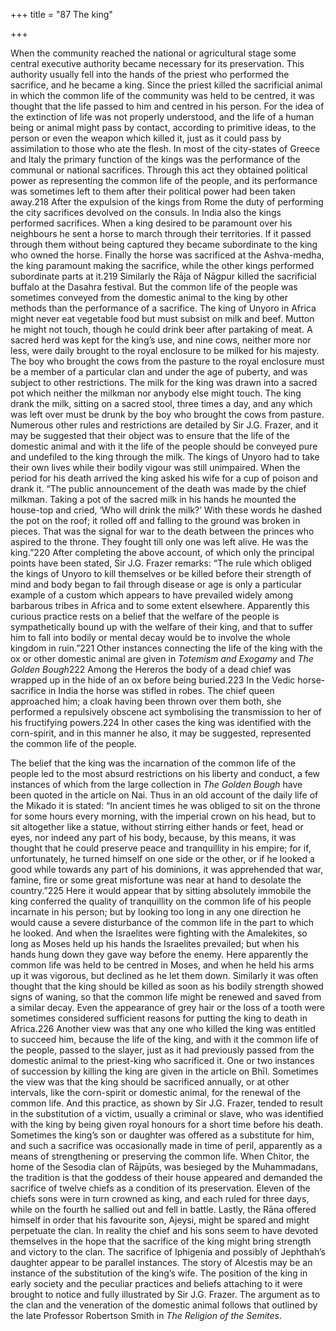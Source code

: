 +++
title = "87 The king"

+++

When the community reached the national or agricultural stage some central executive authority became necessary for its preservation. This authority usually fell into the hands of the priest who performed the sacrifice, and he became a king. Since the priest killed the sacrificial animal in which the common life of the community was held to be centred, it was thought that the life passed to him and centred in his person. For the idea of the extinction of life was not properly understood, and the life of a human being or animal might pass by contact, according to primitive ideas, to the person or even the weapon which killed it, just as it could pass by assimilation to those who ate the flesh. In most of the city-states of Greece and Italy the primary function of the kings was the performance of the communal or national sacrifices. Through this act they obtained political power as representing the common life of the people, and its performance was sometimes left to them after their political power had been taken away.218 After the expulsion of the kings from Rome the duty of performing the city sacrifices devolved on the consuls. In India also the kings performed sacrifices. When a king desired to be paramount over his neighbours he sent a horse to march through their territories. If it passed through them without being captured they became subordinate to the king who owned the horse. Finally the horse was sacrificed at the Ashva-medha, the king paramount making the sacrifice, while the other kings performed subordinate parts at it.219 Similarly the Rāja of Nāgpur killed the sacrificial buffalo at the Dasahra festival. But the common life of the people was sometimes conveyed from the domestic animal to the king by other methods than the performance of a sacrifice. The king of Unyoro in Africa might never eat vegetable food but must subsist on milk and beef. Mutton he might not touch, though he could drink beer after partaking of meat. A sacred herd was kept for the king’s use, and nine cows, neither more nor less, were daily brought to the royal enclosure to be milked for his majesty. The boy who brought the cows from the pasture to the royal enclosure must be a member of a particular clan and under the age of puberty, and was subject to other restrictions. The milk for the king was drawn into a sacred pot which neither the milkman nor anybody else might touch. The king drank the milk, sitting on a sacred stool, three times a day, and any which was left over must be drunk by the boy who brought the cows from pasture. Numerous other rules and restrictions are detailed by Sir J.G. Frazer, and it may be suggested that their object was to ensure that the life of the domestic animal and with it the life of the people should be conveyed pure and undefiled to the king through the milk. The kings of Unyoro had to take their own lives while their bodily vigour was still unimpaired. When the period for his death arrived the king asked his wife for a cup of poison and drank it. “The public announcement of the death was made by the chief milkman. Taking a pot of the sacred milk in his hands he mounted the house-top and cried, ‘Who will drink the milk?’ With these words he dashed the pot on the roof; it rolled off and falling to the ground was broken in pieces. That was the signal for war to the death between the princes who aspired to the throne. They fought till only one was left alive. He was the king.”220 After completing the above account, of which only the principal points have been stated, Sir J.G. Frazer remarks: “The rule which obliged the kings of Unyoro to kill themselves or be killed before their strength of mind and body began to fail through disease or age is only a particular example of a custom which appears to have prevailed widely among barbarous tribes in Africa and to some extent elsewhere. Apparently this curious practice rests on a belief that the welfare of the people is sympathetically bound up with the welfare of their king, and that to suffer him to fall into bodily or mental decay would be to involve the whole kingdom in ruin.”221 Other instances connecting the life of the king with the ox or other domestic animal are given in *Totemism and Exogamy* and *The Golden Bough*222 Among the Hereros the body of a dead chief was wrapped up in the hide of an ox before being buried.223 In the Vedic horse-sacrifice in India the horse was stifled in robes. The chief queen approached him; a cloak having been thrown over them both, she performed a repulsively obscene act symbolising the transmission to her of his fructifying powers.224 In other cases the king was identified with the corn-spirit, and in this manner he also, it may be suggested, represented the common life of the people. 

The belief that the king was the incarnation of the common life of the people led to the most absurd restrictions on his liberty and conduct, a few instances of which from the large collection in *The Golden Bough* have been quoted in the article on Nai. Thus in an old account of the daily life of the Mikado it is stated: “In ancient times he was obliged to sit on the throne for some hours every morning, with the imperial crown on his head, but to sit altogether like a statue, without stirring either hands or feet, head or eyes, nor indeed any part of his body, because, by this means, it was thought that he could preserve peace and tranquillity in his empire; for if, unfortunately, he turned himself on one side or the other, or if he looked a good while towards any part of his dominions, it was apprehended that war, famine, fire or some great misfortune was near at hand to desolate the country.”225 Here it would appear that by sitting absolutely immobile the king conferred the quality of tranquillity on the common life of his people incarnate in his person; but by looking too long in any one direction he would cause a severe disturbance of the common life in the part to which he looked. And when the Israelites were fighting with the Amalekites, so long as Moses held up his hands the Israelites prevailed; but when his hands hung down they gave way before the enemy. Here apparently the common life was held to be centred in Moses, and when he held his arms up it was vigorous, but declined as he let them down. Similarly it was often thought that the king should be killed as soon as his bodily strength showed signs of waning, so that the common life might be renewed and saved from a similar decay. Even the appearance of grey hair or the loss of a tooth were sometimes considered sufficient reasons for putting the king to death in Africa.226 Another view was that any one who killed the king was entitled to succeed him, because the life of the king, and with it the common life of the people, passed to the slayer, just as it had previously passed from the domestic animal to the priest-king who sacrificed it. One or two instances of succession by killing the king are given in the article on Bhīl. Sometimes the view was that the king should be sacrificed annually, or at other intervals, like the corn-spirit or domestic animal, for the renewal of the common life. And this practice, as shown by Sir J.G. Frazer, tended to result in the substitution of a victim, usually a criminal or slave, who was identified with the king by being given royal honours for a short time before his death. Sometimes the king’s son or daughter was offered as a substitute for him, and such a sacrifice was occasionally made in time of peril, apparently as a means of strengthening or preserving the common life. When Chitor, the home of the Sesodia clan of Rājpūts, was besieged by the Muhammadans, the tradition is that the goddess of their house appeared and demanded the sacrifice of twelve chiefs as a condition of its preservation. Eleven of the chiefs sons were in turn crowned as king, and each ruled for three days, while on the fourth he sallied out and fell in battle. Lastly, the Rāna offered himself in order that his favourite son, Ajeysi, might be spared and might perpetuate the clan. In reality the chief and his sons seem to have devoted themselves in the hope that the sacrifice of the king might bring strength and victory to the clan. The sacrifice of Iphigenia and possibly of Jephthah’s daughter appear to be parallel instances. The story of Alcestis may be an instance of the substitution of the king’s wife. The position of the king in early society and the peculiar practices and beliefs attaching to it were brought to notice and fully illustrated by Sir J.G. Frazer. The argument as to the clan and the veneration of the domestic animal follows that outlined by the late Professor Robertson Smith in *The Religion of the Semites*. 

